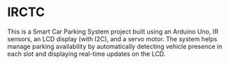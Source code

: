 # IRCTC
This is a Smart Car Parking System project built using an Arduino Uno, IR sensors, an LCD display (with I2C), and a servo motor. The system helps manage parking availability by automatically detecting vehicle presence in each slot and displaying real-time updates on the LCD.
